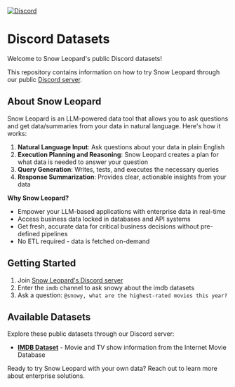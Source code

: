[![Discord](https://img.shields.io/discord/1379929746875617413?logo=discord&logoColor=white)](https://discord.gg/WGAyr8NpEX)

# Discord Datasets

Welcome to Snow Leopard's public Discord datasets!

This repository contains information on how to try Snow Leopard through our public [Discord server](https://discord.gg/WGAyr8NpEX).


## About Snow Leopard

Snow Leopard is an LLM-powered data tool that allows you to ask questions and get data/summaries from your data in natural language. Here's how it works:

1. **Natural Language Input**: Ask questions about your data in plain English
2. **Execution Planning and Reasoning**: Snow Leopard creates a plan for what data is needed to answer your question
3. **Query Generation**: Writes, tests, and executes the necessary queries
4. **Response Summarization**: Provides clear, actionable insights from your data

**Why Snow Leopard?**
- Empower your LLM-based applications with enterprise data in real-time
- Access business data locked in databases and API systems
- Get fresh, accurate data for critical business decisions without pre-defined pipelines
- No ETL required - data is fetched on-demand

## Getting Started

1. Join [Snow Leopard's Discord server](https://discord.gg/WGAyr8NpEX)
2. Enter the `imdb` channel to ask snowy about the imdb datasets
3. Ask a question: `@snowy, what are the highest-rated movies this year?`
## Available Datasets

Explore these public datasets through our Discord server:

- **[IMDB Dataset](./imdb/)** - Movie and TV show information from the Internet Movie Database

Ready to try Snow Leopard with your own data? Reach out to learn more about enterprise solutions.
